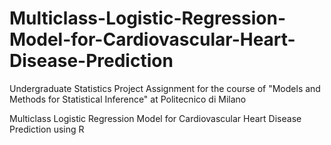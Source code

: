 # Multiclass-Logistic-Regression-Model-for-Cardiovascular-Heart-Disease-Prediction

Undergraduate Statistics Project Assignment for the course of "Models and Methods for Statistical Inference" at Politecnico di Milano

Multiclass Logistic Regression Model for Cardiovascular Heart Disease Prediction using R
